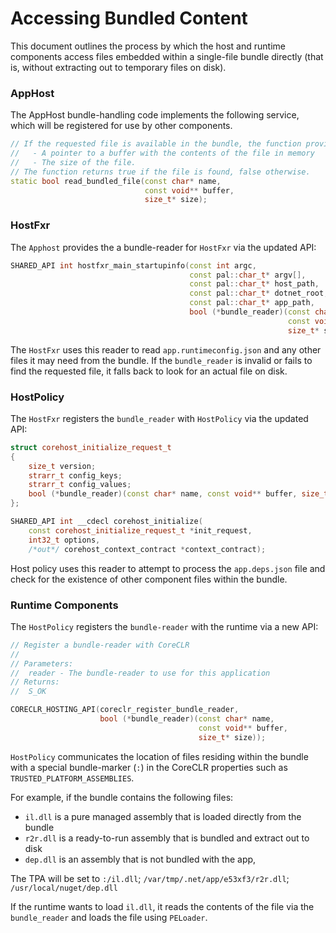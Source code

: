 # Accessing Bundled Content

This document outlines the process by which the host and runtime components access files embedded within a single-file bundle directly (that is, without extracting out to temporary files on disk).  

### AppHost

The AppHost bundle-handling code implements the following service, which will be registered for use by other components.

```c++
// If the requested file is available in the bundle, the function provides 
//   - A pointer to a buffer with the contents of the file in memory 
//   - The size of the file.
// The function returns true if the file is found, false otherwise.
static bool read_bundled_file(const char* name, 
                              const void** buffer, 
                              size_t* size);
```

### HostFxr

The `Apphost` provides the a bundle-reader for `HostFxr` via the updated API:

```C++
SHARED_API int hostfxr_main_startupinfo(const int argc, 
                                        const pal::char_t* argv[], 
                                        const pal::char_t* host_path, 
                                        const pal::char_t* dotnet_root,
                                        const pal::char_t* app_path,
                                        bool (*bundle_reader)(const char* name, 
                                                              const void** buffer, 
                                                              size_t* size));
```

The `HostFxr` uses this reader to read `app.runtimeconfig.json` and any other files it may need from the bundle. If the `bundle_reader` is invalid or fails to find the requested file, it falls back to look for an actual file on disk.

### HostPolicy

The `HostFxr` registers the `bundle_reader` with `HostPolicy` via the updated API:

```C++
struct corehost_initialize_request_t
{
    size_t version;
    strarr_t config_keys;
    strarr_t config_values;
    bool (*bundle_reader)(const char* name, const void** buffer, size_t* size);
};

SHARED_API int __cdecl corehost_initialize(
    const corehost_initialize_request_t *init_request, 
    int32_t options,
    /*out*/ corehost_context_contract *context_contract);
```

Host policy uses this reader to attempt to process the `app.deps.json` file and check for the existence of other component files within the bundle.

### Runtime Components

The `HostPolicy` registers the `bundle-reader` with the runtime via a new API: 

```C++
// Register a bundle-reader with CoreCLR
//
// Parameters:
//  reader - The bundle-reader to use for this application
// Returns:
//  S_OK

CORECLR_HOSTING_API(coreclr_register_bundle_reader,
                    bool (*bundle_reader)(const char* name, 
                                          const void** buffer, 
                                          size_t* size));
```

`HostPolicy` communicates the location of files residing within the bundle with a special bundle-marker (`:`) in the CoreCLR properties such as `TRUSTED_PLATFORM_ASSEMBLIES`.

For example, if the bundle contains the following files:

- `il.dll` is a pure managed assembly that is loaded directly from the bundle
- `r2r.dll` is a ready-to-run assembly that is bundled and extract out to disk
- `dep.dll` is an assembly that is not bundled with the app,

The TPA will be set to `:/il.dll`; `/var/tmp/.net/app/e53xf3/r2r.dll`; `/usr/local/nuget/dep.dll`

If the runtime wants to load `il.dll`, it reads the contents of the file via the `bundle_reader` and loads the file using `PELoader`.